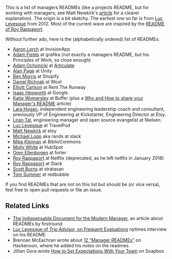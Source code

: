 This is a list of managers READMEs (like a projects README, but for working with managers; see Matt Newkirk's [article](https://matthewnewkirk.com/2017/09/20/share-your-manager-readme/) for a clearer explanation). 
The origin is a bit sketchy. The earliest one so far is from [Luc Levesque](http://luclevesque.com/post/15881999207/how-to-help-new-employees-be-rockstars-a-new-approach#!prettyPhoto) from 2012. Most of the current wave are inspired by the [README of Roy Rappaport](https://docs.google.com/presentation/d/1TPSwdqDqVfWG9anfiOjGUjk0k6zQDij5xPvatPg7NFE/edit#slide=id.g3086af6854_0_57). 

Without further ado, here is the (alphabetically ordered) list of READMEs:

* [Aaron Lerch](https://docs.google.com/presentation/d/1F2PWxQ-sKJ1uAlrhU9ULXOVmH-CW6dw_ufMzbFLAWHA/edit#slide=id.p) at InvisionApp
* [Adam Fields](https://medium.com/@fields/my-principles-of-work-263c7d784d28) at grafika (not exactly a managers README, but his Principles of Work, so close enough)
* [Adam Ochonicki](https://articulate.fyi/ocho-readme) at [Articulate](https://articulate.com/careers)
* [Alan Page](https://github.com/angryweasel/managerreadme/blob/master/README.md) at Unity
* [Ben Morris](https://docs.google.com/presentation/d/1LGL7fh5zWx8XqHRBra51LcMIHCUluqrdXZ_-XBTXqlg/edit#slide=id.g23dc7fe4e1_2_85) at Shopify
* [Daniel Richnak](https://docs.google.com/presentation/d/1pCb9fnYqJ5D37dsEXKBsW_omUMLi87uqxKVqf6qJh_Y/edit#slide=id.p12) at Woot
* [Elliott Carlson](https://drive.google.com/file/d/1mxUR69VBVBGPy-rq13jsgsgr67HosZOx/view?usp=sharing) at Rent The Runway
* [Isaac Hepworth](https://docs.google.com/document/d/1r8-l3Chsp-4Z6w0BPGSlDNkR3Tkqbcud52ESm6PE61Y) at Google
* [Katie Womersley](https://github.com/KatieLo/README) at Buffer (plus a [Why and How to share your Manager's README](https://medium.com/@kawomersley/why-and-how-to-share-your-manager-readme-plus-heres-mine-8a4fe188ee1b) article)
* [Lara Hogan](http://larahogan.me/blog/management-expectations/), independent engineering leadership coach and consultant, previously VP of Engineering at Kickstarter, Engineering Director at Etsy.
* [Liran Tal](https://medium.com/@liran.tal/setting-the-platform-with-your-team-a-managers-readme-32764bbc8455), engineering manager and open source evangelist at Nielsen.
* [Luc Levesque](http://luclevesque.com/post/15881999207/how-to-help-new-employees-be-rockstars-a-new-approach#!prettyPhoto) at TravelPod
* [Matt Newkirk](https://matthewnewkirk.com/2017/09/20/share-your-manager-readme/) at etsy
* [Michael Lopp](http://randsinrepose.com/archives/how-to-rands/) aka rands at slack
* [Mike Kleiman](https://medium.com/@mikekleiman/my-readme-md-35bd0197a5c5) at BiblioCommons
* [Molly White](https://github.com/molly/manager-README) at HubSpot
* [Oren Ellenbogen](https://docs.google.com/document/d/1sx5ssYb_xMrmwPpyjD5xP7RvQ7cHweDYlRGn2SXztKw/edit) at forter
* [Roy Rappaport](https://docs.google.com/presentation/d/1TPSwdqDqVfWG9anfiOjGUjk0k6zQDij5xPvatPg7NFE/edit#slide=id.g3086af6854_0_57) at Netflix (deprecated, as he left netflix in January 2018)
* [Roy Rappaport](https://docs.google.com/presentation/d/1df5MALZKZU6lOeIXUiO-h6ReFM3KuIpnapSE97IZnX4/edit#slide=id.p) at Slack
* [Scott Burns](https://docs.google.com/presentation/d/1PE2OmkVykdZYF2QzmJ-ZUHqBAxnnsbnMsd19z3qLWNI/edit#slide=id.gcb9a0b074_1_0) at stratasan
* [Tom Summer](https://medium.com/redbubble/toms-leadership-manager-handbook-fc816d98f6db) at redbubble

If you find READMEs that are not on this list but should be (or vice versa), feel free to open pull requests or file an issue.

## Related Links

* [The Indispensable Document for the Modern Manager](http://firstround.com/review/the-indispensable-document-for-the-modern-manager/), an article about READMEs by firstround
* [Luc Levesque of Trip Advisor, on Frequent Evaluations](https://www.nytimes.com/2013/08/02/business/luc-levesque-of-trip-advisor-on-frequent-evaluations.html) nytimes interview on his README
* Brennan McEachran wrote about [12 “Manager READMEs”](https://hackernoon.com/12-manager-readmes-from-silicon-valleys-top-tech-companies-26588a660afe) on Hackenoon, where he added his notes on the readmes.
* Jillian Gora wrote [How to Set Expectations With Your Team](https://soapboxhq.com/blog/modern-manager-community/how-to-set-expectations-with-your-team) on Soapbox
